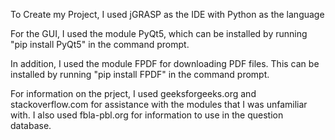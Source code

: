 To Create my Project, I used jGRASP as the IDE with Python as the language

For the GUI, I used the module PyQt5, which can be installed by running "pip install PyQt5" in the command prompt.

In addition, I used the module FPDF for downloading PDF files. This can be installed by running "pip install FPDF" in the command prompt.

For information on the prject, I used geeksforgeeks.org and stackoverflow.com for assistance with the modules that I was unfamiliar with. I also used fbla-pbl.org for information to use in the question database.